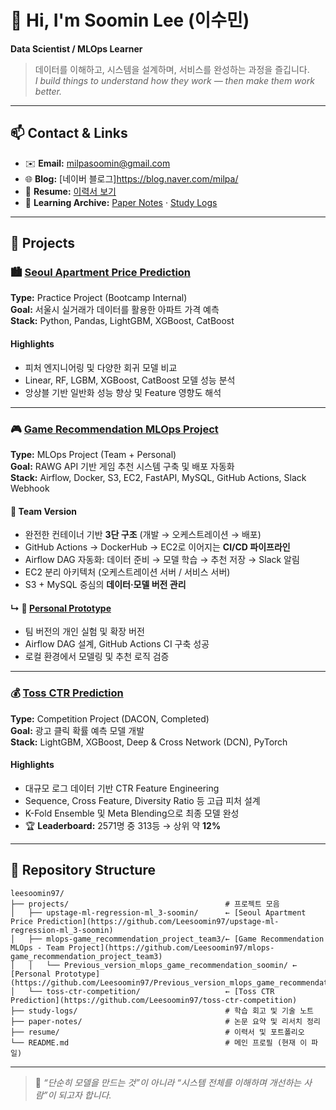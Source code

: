 # 👋 Hi, I'm **Soomin Lee (이수민)**
**Data Scientist / MLOps Learner**

> 데이터를 이해하고, 시스템을 설계하며, 서비스를 완성하는 과정을 즐깁니다.  
> *I build things to understand how they work — then make them work better.*

---

## 📫 Contact & Links
- ✉️ **Email:** milpasoomin@gmail.com 
- 🌐 **Blog:** [네이버 블로그]https://blog.naver.com/milpa/ 
- 📄 **Resume:** [이력서 보기](./resume/soomin_lee_resume.pdf)  
- 🧠 **Learning Archive:** [Paper Notes](./paper-notes) · [Study Logs](./study-logs)

---

## 🧩 Projects

### 🏙️ [Seoul Apartment Price Prediction](https://github.com/Leesoomin97/upstage-ml-regression-ml_3-soomin)
**Type:** Practice Project (Bootcamp Internal)  
**Goal:** 서울시 실거래가 데이터를 활용한 아파트 가격 예측  
**Stack:** Python, Pandas, LightGBM, XGBoost, CatBoost  

#### Highlights
- 피처 엔지니어링 및 다양한 회귀 모델 비교  
- Linear, RF, LGBM, XGBoost, CatBoost 모델 성능 분석  
- 앙상블 기반 일반화 성능 향상 및 Feature 영향도 해석  

---

### 🎮 [Game Recommendation MLOps Project](https://github.com/Leesoomin97/mlops-game_recommendation_project_team3)
**Type:** MLOps Project (Team + Personal)  
**Goal:** RAWG API 기반 게임 추천 시스템 구축 및 배포 자동화  
**Stack:** Airflow, Docker, S3, EC2, FastAPI, MySQL, GitHub Actions, Slack Webhook  

#### 🧱 Team Version
- 완전한 컨테이너 기반 **3단 구조** (개발 → 오케스트레이션 → 배포)  
- GitHub Actions → DockerHub → EC2로 이어지는 **CI/CD 파이프라인**  
- Airflow DAG 자동화: 데이터 준비 → 모델 학습 → 추천 저장 → Slack 알림  
- EC2 분리 아키텍처 (오케스트레이션 서버 / 서비스 서버)  
- S3 + MySQL 중심의 **데이터·모델 버전 관리**

#### ↳ 🧪 [Personal Prototype](https://github.com/Leesoomin97/Previous_version_mlops_game_recommendation_soomin)
- 팀 버전의 개인 실험 및 확장 버전  
- Airflow DAG 설계, GitHub Actions CI 구축 성공  
- 로컬 환경에서 모델링 및 추천 로직 검증  

---

### 💰 [Toss CTR Prediction](https://github.com/Leesoomin97/toss_ctr_dacon_project)
**Type:** Competition Project (DACON, Completed)  
**Goal:** 광고 클릭 확률 예측 모델 개발  
**Stack:** LightGBM, XGBoost, Deep & Cross Network (DCN), PyTorch  

#### Highlights
- 대규모 로그 데이터 기반 CTR Feature Engineering  
- Sequence, Cross Feature, Diversity Ratio 등 고급 피처 설계  
- K-Fold Ensemble 및 Meta Blending으로 최종 모델 완성  
- 🏆 **Leaderboard:** 2571명 중 313등 → 상위 약 **12%**

---

## 📂 Repository Structure
```plaintext
leesoomin97/
├── projects/                                   # 프로젝트 모음
│   ├── upstage-ml-regression-ml_3-soomin/      ← [Seoul Apartment Price Prediction](https://github.com/Leesoomin97/upstage-ml-regression-ml_3-soomin)
│   ├── mlops-game_recommendation_project_team3/← [Game Recommendation MLOps - Team Project](https://github.com/Leesoomin97/mlops-game_recommendation_project_team3)
│   │   └── Previous_version_mlops_game_recommendation_soomin/ ← [Personal Prototype](https://github.com/Leesoomin97/Previous_version_mlops_game_recommendation_soomin)
│   └── toss-ctr-competition/                   ← [Toss CTR Prediction](https://github.com/Leesoomin97/toss-ctr-competition)
├── study-logs/                                 # 학습 회고 및 기술 노트
├── paper-notes/                                # 논문 요약 및 리서치 정리
├── resume/                                     # 이력서 및 포트폴리오
└── README.md                                   # 메인 프로필 (현재 이 파일)
```

---

> 📌 *“단순히 모델을 만드는 것”이 아니라 “시스템 전체를 이해하며 개선하는 사람”이 되고자 합니다.*
